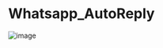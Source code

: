 # Whatsapp_AutoReply
![image](https://drive.google.com/file/d/1rTGNFSStt-WCo0UTE7y6ilvd9oTbegYE/view?usp=sharing.jpg)


